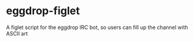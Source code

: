 eggdrop-figlet
==============

A figlet script for the eggdrop IRC bot, so users can fill up the channel with ASCII art 
